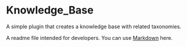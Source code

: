 # Knowledge_Base

A simple plugin that creates a knowledge base with related taxonomies.

A readme file intended for developers. You can use [Markdown](https://daringfireball.net/projects/markdown/) here.
